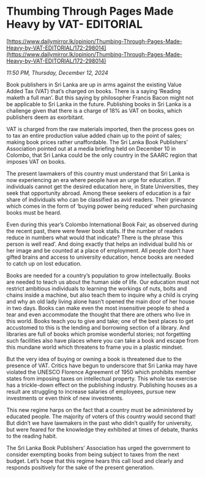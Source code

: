 # Thumbing Through Pages Made Heavy by VAT- EDITORIAL

[https://www.dailymirror.lk/opinion/Thumbing-Through-Pages-Made-Heavy-by-VAT-EDITORIAL/172-298014](https://www.dailymirror.lk/opinion/Thumbing-Through-Pages-Made-Heavy-by-VAT-EDITORIAL/172-298014)

*11:50 PM, Thursday, December 12, 2024*

Book publishers in Sri Lanka are up in arms against the existing Value Added Tax (VAT) that’s charged on books. There is a saying ‘Reading maketh a full man’. But this saying by philosopher Francis Bacon might not be applicable to Sri Lanka in the future. Publishing books in Sri Lanka is a challenge given that there is a charge of 18% as VAT on books, which publishers deem as exorbitant.

VAT is charged from the raw materials imported, then the process goes on to tax an entire production value added chain up to the point of sales; making book prices rather unaffordable. The Sri Lanka Book Publishers’ Association pointed out at a media briefing held on December 10 in Colombo, that Sri Lanka could be the only country in the SAARC region that imposes VAT on books.

The present lawmakers of this country must understand that Sri Lanka is now experiencing an era where people have an urge for education. If individuals cannot get the desired education here, in State Universities, they seek that opportunity abroad. Among these seekers of education is a fair share of individuals who can be classified as avid readers. Their grievance which comes in the form of ‘buying power being reduced’ when purchasing books must be heard.

Even during this year’s Colombo International Book Fair, as observed during the recent past, there were fewer book stalls. If the number of readers reduce in numbers what would that indicate? There is the phrase ‘this person is well read’. And doing exactly that helps an individual build his or her image and be counted at a place of employment. All people don’t have gifted brains and access to university education, hence books are needed to catch up on lost education.

Books are needed for a country’s population to grow intellectually. Books are needed to teach us about the human side of life. Our education must not restrict ambitious individuals to learning the workings of nuts, bolts and chains inside a machine, but also teach them to inquire why a child is crying and why an old lady living alone hasn’t opened the main door of her house in two days. Books can make even the most insensitive people to shed a tear and even accommodate the thought that there are others who live in this world. Books teach you to give and take; one of the best places to get accustomed to this is the lending and borrowing section of a library. And libraries are full of books which promise wonderful stories; not forgetting such facilities also have places where you can take a book and escape from this mundane world which threatens to frame you in a plastic mindset.

But the very idea of buying or owning a book is threatened due to the presence of VAT. Critics have begun to underscore that Sri Lanka may have violated the UNESCO Florence Agreement of 1950 which prohibits member states from imposing taxes on intellectual property. This whole tax exercise has a trickle-down effect on the publishing industry. Publishing houses as a result are struggling to increase salaries of employees, pursue new investments or even think of new investments.

This new regime harps on the fact that a country must be administered by educated people. The majority of voters of this country would second that! But didn’t we have lawmakers in the past who didn’t qualify for university, but were feared for the knowledge they exhibited at times of debate, thanks to the reading habit.

The Sri Lanka Book Publishers’ Association has urged the government to consider exempting books from being subject to taxes from the next budget. Let’s hope that this regime hears this call loud and clearly and responds positively for the sake of the present generation.

